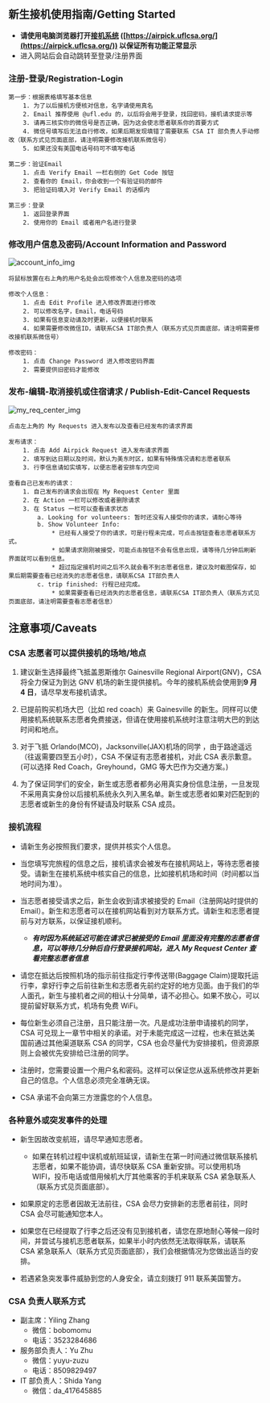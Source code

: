 ## 新生接机使用指南/Getting Started

- **请使用电脑浏览器打开[接机系统](https://airpick.uflcsa.org/) ([https://airpick.uflcsa.org/](https://airpick.uflcsa.org/)) 以保证所有功能正常显示**
- 进入网站后会自动跳转至登录/注册界面

### 注册-登录/Registration-Login

    第一步：根据表格填写基本信息
        1. 为了以后接机方便核对信息，名字请使用真名
        2. Email 推荐使用 @ufl.edu 的，以后将会用于登录，找回密码，接机请求提示等
        3. 请再三核实你的微信号是否正确，因为这会使志愿者联系你的首要方式
        4. 微信号填写后无法自行修改，如果后期发现填错了需要联系 CSA IT 部负责人手动修改（联系方式见页面底部，请注明需要修改接机联系微信号）
        5. 如果还没有美国电话号码可不填写电话

    第二步：验证Email
        1. 点击 Verify Email 一栏右侧的 Get Code 按钮
        2. 查看你的 Email，你会收到一个有验证码的邮件
        3. 把验证码填入对 Verify Email 的话框内

    第三步：登录
        1. 返回登录界面
        2. 使用你的 Email 或者用户名进行登录

### 修改用户信息及密码/Account Information and Password

![account_info_img](https://github.com/ufcsa/airpick/blob/edit_readme/readme_imgs/account_info_b.png?raw=true)

    将鼠标放置在右上角的用户名处会出现修改个人信息及密码的选项

    修改个人信息：
        1. 点击 Edit Profile 进入修改界面进行修改
        2. 可以修改名字，Email，电话号码
        3. 如果有信息变动请及时更新，以便接机时联系
        4. 如果需要修改微信ID，请联系CSA IT部负责人（联系方式见页面底部，请注明需要修改接机联系微信号）

    修改密码：
        1. 点击 Change Password 进入修改密码界面
        2. 需要提供旧密码才能修改

<div style="page-break-after: always;"></div>

### 发布-编辑-取消接机或住宿请求 / Publish-Edit-Cancel Requests

![my_req_center_img](https://github.com/ufcsa/airpick/blob/edit_readme/readme_imgs/req_ctr_b.png?raw=true)

    点击左上角的 My Requests 进入发布以及查看已经发布的请求界面

    发布请求：
        1. 点击 Add Airpick Request 进入发布请求界面
        2. 填写到达日期以及时间，默认为美东时区，如果有特殊情况请和志愿者联系
        3. 行李信息请如实填写，以便志愿者安排车内空间

    查看自己已发布的请求：
        1. 自己发布的请求会出现在 My Request Center 里面
        2. 在 Action 一栏可以修改或者删除请求
        3. 在 Status 一栏可以查看请求状态
            a. Looking for volunteers: 暂时还没有人接受你的请求，请耐心等待
            b. Show Volunteer Info:
                * 已经有人接受了你的请求，可是行程未完成，可点击按钮查看志愿者联系方式。
                * 如果请求刚刚被接受，可能点击按钮不会有信息出现，请等待几分钟后刷新界面就可以看到信息。
                * 超过指定接机时间之后不久就会看不到志愿者信息，建议及时截图保存，如果后期需要查看已经消失的志愿者信息，请联系CSA IT部负责人
            c. trip finished: 行程已经完成。
                * 如果需要查看已经消失的志愿者信息，请联系CSA IT部负责人（联系方式见页面底部，请注明需要查看志愿者信息）

<div style="page-break-after: always;"></div>

## 注意事项/Caveats

### CSA 志愿者可以提供接机的场地/地点

1. 建议新生选择最终飞抵盖恩斯维尔 Gainesville Regional Airport(GNV)，CSA 将全力保证为到达 GNV 机场的新生提供接机。今年的接机系统会使用到**9 月 4 日**，请尽早发布接机请求。

2. 已提前购买机场大巴（比如 red coach）来 Gainesville 的新生。同样可以使用接机系统联系志愿者免费接送，但请在使用接机系统时注意注明大巴的到达时间和地点。

3. 对于飞抵 Orlando(MCO)，Jacksonville(JAX)机场的同学 ，由于路途遥远（往返需要四至五小时），CSA 不保证有志愿者接机，对此 CSA 表示歉意。(可以选择 Red Coach，Greyhound，GMG 等大巴作为交通方案。)

4. 为了保证同学们的安全，新生或志愿者都务必用真实身份信息注册，一旦发现不采用真实身份以后接机系统永久列入黑名单。新生或志愿者如果对匹配到的志愿者或新生的身份有怀疑请及时联系 CSA 成员。

### 接机流程

- 请新生务必按照我们要求，提供并核实个人信息。

- 当您填写完旅程的信息之后，接机请求会被发布在接机网站上，等待志愿者接受。请新生在接机系统中核实自己的信息，比如接机机场和时间（时间都以当地时间为准）。

- 当志愿者接受请求之后，新生会收到请求被接受的 Email（注册网站时提供的 Email）。新生和志愿者可以在接机网站看到对方联系方式。请新生和志愿者提前与对方联系，以保证接机顺利。

  - _**有时因为系统延迟可能在请求已被接受的 Email 里面没有完整的志愿者信息，可以等待几分钟后自行登录接机网站，进入 My Request Center 查看完整志愿者信息**_

- 请您在抵达后按照机场的指示前往指定行李传送带(Baggage Claim)提取托运行李，拿好行李之后前往新生和志愿者先前约定好的地方见面。由于我们的华人面孔，新生与接机者之间的相认十分简单，请不必担心。如果不放心，可以提前留好联系方式，机场有免费 WiFi。

- 每位新生必须自己注册，且只能注册一次。凡是成功注册申请接机的同学，CSA 可兑现上一章节中相关的承诺。对于未能完成这一过程，也未在抵达美国前通过其他渠道联系 CSA 的同学，CSA 也会尽量代为安排接机，但资源原则上会被优先安排给已注册的同学。

- 注册时，您需要设置一个用户名和密码。这样可以保证您从返系统修改并更新自己的信息。个人信息必须完全准确无误。

- CSA 承诺不会向第三方泄露您的个人信息。

### 各种意外或突发事件的处理

- 新生因故改变航班，请尽早通知志愿者。

  - 如果在转机过程中误机或航班延误，请新生在第一时间通过微信联系接机志愿者，如果不能协调，请尽快联系 CSA 重新安排。可以使用机场 WIFI，投币电话或借用候机大厅其他乘客的手机来联系 CSA 紧急联系人（联系方式见页面底部）。

- 如果原定的志愿者因故无法前往，CSA 会尽力安排新的志愿者前往，同时 CSA 会尽可能通知您本人。

- 如果您在已经提取了行李之后还没有见到接机者，请您在原地耐心等候一段时间，并尝试与接机志愿者联系，如果半小时内依然无法取得联系，请联系 CSA 紧急联系人（联系方式见页面底部），我们会根据情况为您做出适当的安排。

- 若遇紧急突发事件威胁到您的人身安全，请立刻拨打 911 联系美国警方。

### CSA 负责人联系方式

- 副主席：Yiling Zhang
  - 微信：bobomomu
  - 电话：3523284686
- 服务部负责人：Yu Zhu
  - 微信：yuyu-zuzu
  - 电话：8509829497
- IT 部负责人：Shida Yang
  - 微信：da_417645885
